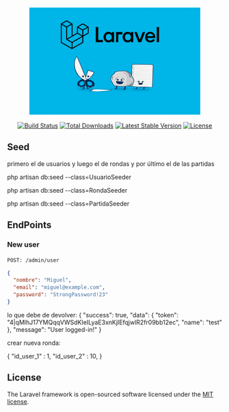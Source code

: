 <p align="center"><a href="https://laravel.com" target="_blank"><img src="paper-stone-scissors-wallpaper-preview.jpg" width="400" alt="Laravel Logo"></a></p>

<p align="center">
<a href="https://github.com/laravel/framework/actions"><img src="https://github.com/laravel/framework/workflows/tests/badge.svg" alt="Build Status"></a>
<a href="https://packagist.org/packages/laravel/framework"><img src="https://img.shields.io/packagist/dt/laravel/framework" alt="Total Downloads"></a>
<a href="https://packagist.org/packages/laravel/framework"><img src="https://img.shields.io/packagist/v/laravel/framework" alt="Latest Stable Version"></a>
<a href="https://packagist.org/packages/laravel/framework"><img src="https://img.shields.io/packagist/l/laravel/framework" alt="License"></a>
</p>

## Seed

primero el de usuarios y luego el de rondas y por último el de las partidas

php artisan db:seed --class=UsuarioSeeder

php artisan db:seed --class=RondaSeeder

php artisan db:seed --class=PartidaSeeder


## EndPoints

### New user

`POST: /admin/user`

```json
{
  "nombre": "Miguel",
  "email": "miguel@example.com",
  "password": "StrongPassword!23"
}
```

lo que debe de devolver:
{
  "success": true,
  "data": {
    "token": "4|qMlhJ17YMQqqVWSdKIeILyaE3xnKjIEfqjwlR2fr09bb12ec",
    "name": "test"
  },
  "message": "User logged-in!"
}

crear nueva ronda:

{
  "id_user_1" : 1,
  "id_user_2" : 10,
}



## License

The Laravel framework is open-sourced software licensed under the [MIT license](https://opensource.org/licenses/MIT).

